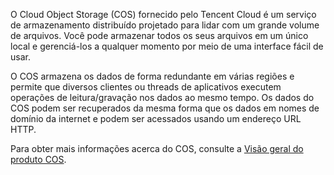 O Cloud Object Storage (COS) fornecido pelo Tencent Cloud é um serviço de armazenamento distribuído projetado para lidar com um grande volume de arquivos. Você pode armazenar todos os seus arquivos em um único local e gerenciá-los a qualquer momento por meio de uma interface fácil de usar.

O COS armazena os dados de forma redundante em várias regiões e permite que diversos clientes ou threads de aplicativos executem operações de leitura/gravação nos dados ao mesmo tempo. Os dados do COS podem ser recuperados da mesma forma que os dados em nomes de domínio da internet e podem ser acessados usando um endereço URL HTTP.

Para obter mais informações acerca do COS, consulte a [Visão geral do produto COS](https://intl.cloud.tencent.com/document/product/436).
